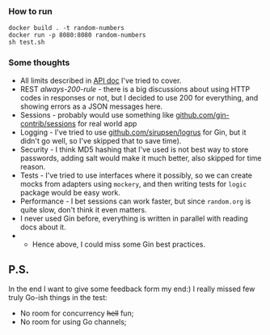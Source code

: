 ### How to run
```
docker build . -t random-numbers
docker run -p 8080:8080 random-numbers
sh test.sh
```

### Some thoughts
* All limits described in [API doc](https://www.random.org/clients/http/) I've tried to cover.
* REST _always-200-rule_ - there is a big discussions about using HTTP codes in responses or not, but
  I decided to use 200 for everything, and showing errors as a JSON messages here.
* Sessions - probably would use something like 
  [github.com/gin-contrib/sessions](https://github.com/gin-contrib/sessions) for real world app
* Logging - I've tried to use [github.com/sirupsen/logrus](https://github.com/sirupsen/logrus) for Gin, 
  but it didn't go well, so I've skipped that to save time).
* Security - I think MD5 hashing that I've used is not best way to store passwords, adding salt would
  make it much better, also skipped for time reason.
* Tests - I've tried to use interfaces where it possibly, so we can create mocks from adapters using
  `mockery`, and then writing tests for `logic` package would be easy work.
* Performance - I bet sessions can work faster, but since `random.org` is quite slow, 
  don't think it even matters.
* I never used Gin before, everything is written in parallel with reading docs about it.
* * Hence above, I could miss some Gin best practices.

## P.S.
In the end I want to give some feedback form my end:)
I really missed few truly Go-ish things in the test:
* No room for concurrency ~~hell~~ fun;
* No room for using Go channels;